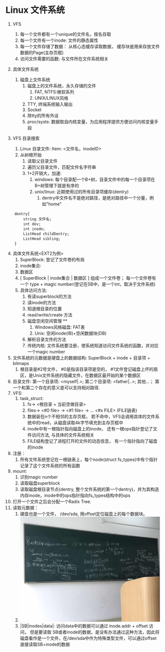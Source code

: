 # Linux 文件系统

1. VFS
   1. 每一个文件都有一个unique的文件名，按名存取
   2. 每一个文件有一个inode: 文件的静态属性
   3. 每一个文件存储了数据： 从核心态缓存读取数据， 缓存块是用来存放文件数据的Page(主存页框)
   4. 访问文件需要的函数: 与文件所在文件系统相关
2. 具体文件系统
   1. 磁盘上文件系统
      1. 磁盘上的文件系统，永久存储的文件
         1. FAT, NTFS:微软系列
         2. UNIX/LINUX风格
      2. TTY, 终端系统输入输出
      3. Socket
      4. 除tty的所有外设
      5. proc/systs: 数据取自内核变量，为应用程序提供方便访问内核变量手段

3. VFS 目录搜索
   1. Linux 目录文件: Item: <文件名，inodeID>
   2. 从树根开始
      1. 读取父目录文件
      2. 遍历父目录文件，匹配文件名字符串
      3. 1+2开销大，加速:
         1. windows: 每个目录配一个B+树，目录文件中的每一个目录项在B+树管理下就是有序的
         2. unix/linux: 近期使用过的所有目录项缓存(dentry)
            1. dentry中文件名不是绝对路径，是绝对路径中一个分量，例如"home"
```
    dentry{
        string 文件名;
        int dev;
        int inode;
        ListHead childDentry;
        ListHead sibling;
    }
```
4. 具体文件系统<EXT2为例>
   1. SuperBlock: 登记了文件卷的布局
   2. inode集合:
   3. 数据区
   4. [ SuperBlock | inode集合 | 数据区 ] 组成一个文件卷； 每一个文件卷有一个 type + magic number(登记在SB中，是一个int，取决于文件系统)
   5. 具体访问方法:
      1. 有读superblock的方法
      2. 读inode的方法
      3. 知道根目录的位置
      4. read/write/create 方法
      5. 磁盘空闲空间管理 ** 
         1. Windows风格磁盘: FAT表
         2. Unix: 空闲inode(IB)+空闲数据块(DB)
      6. 解析目录文件的方法
      7. 传统内核: 文件系统要注册，使系统知道访问文件系统的函数，并对应一个magic number
5. 文件系统的元数据是硬盘上的数据结构: SuperBlock + inode + 目录项 + bitmaps
   1. 根目录是#2号文件， #0是指该目录项是空的， #1文件登记磁盘上坏的扇区，是Unix文件系统的隐藏文件，在数据区最开始的某个数据区
6. 目录文件: 第一个目录项: <myself|.>; 第二个目录项: <father|..>; 其他...； 第一个和第二个存在的意义是可以支持相对路径.
7. VFS:
   1. task_struct: 
      1. fs-> <根目录 + 当前空做目录>
      2. files-> <#0 file> -> <#1 file> -> ... <#x FILE> (FILE链表)
      3. 数据装在n个不相邻的主存页框， 若不命中，VFS会调用具体的文件系统中的read，从磁盘读取4k字节填充到主存页框中
      4. inode中有一根指针指向磁盘上的inode， 还有一根ops指针登记了文件访问方法, 与具体的文件系统相关
      5. FILE结构登记了进程打开的文件的动态信息， 有一个指针指向了磁盘的inode
8. 注册：
   1.  所有文件系统登记在一根链表上，每个node(struct fs_types)中有个指针记录了这个文件系统的所有函数
9. mount:
   1.  识别magic number
   2.  读取磁盘superblock
   3.  读取磁盘根目录节点(dentry, 整个文件系统的第一个dentry)，并为其构造内存inode，inode中的ops指针指向fs_types结构中的ops
10. 打开一个文件之后会分配一个Radix Tree.
11. 读取元数据：
    1.  硬盘也是一个文件， /dev/sda, 用offset定位磁盘上的每个数据块。
    2.  ![](pic.jpg)
    3.  |SB|inodes|data|: 访问data中的数据可以通过 inode.addr + offset 访问， 但是要读取 SB或者inode的数据，是没有办法通过这种方法，因此将磁盘看作是一个文件，在/dev/sda中作为特殊类型文件，可以通过offset直接读取SB+inode的数据

